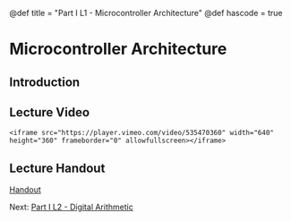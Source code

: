 @def title = "Part I L1 - Microcontroller Architecture"
@def hascode = true

# Microcontroller Architecture
## Introduction

## Lecture Video
~~~
<iframe src="https://player.vimeo.com/video/535470360" width="640" height="360" frameborder="0" allowfullscreen></iframe>
~~~
## Lecture Handout
[Handout](/part_i/ME319_-_Mechatronics_-_Part_I_Lecture_1_Microcontroller_Architecture.pdf)

Next: [Part I L2 - Digital Arithmetic](../lecture2/)  